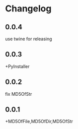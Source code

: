 # Changelog

## 0.0.4

use twine for releasing

## 0.0.3

+PyInstaller

## 0.0.2

fix MD5OfStr

## 0.0.1

+MD5OfFile,MD5OfDir,MD5OfStr